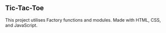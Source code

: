 ## Tic-Tac-Toe 

This project utilises Factory functions and modules.
Made with HTML, CSS, and JavaScript.
